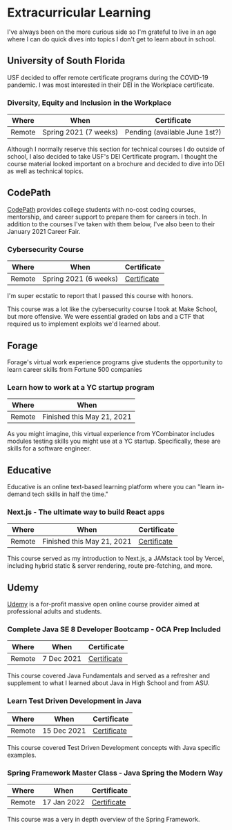 # Extracurricular Learning

I've always been on the more curious side so I'm grateful to live in an age where I can do quick dives into topics I don't get to learn about in school.

## University of South Florida

USF decided to offer remote certificate programs during the COVID-19 pandemic. I was most interested in their DEI in the Workplace certificate.

### Diversity, Equity and Inclusion in the Workplace

| Where | When | Certificate |
| ----- | ---- | ----------- |
| Remote | Spring 2021 (7 weeks) | Pending (available June 1st?) |

Although I normally reserve this section for technical courses I do outside of school, I also decided to take USF's DEI Certificate program. I thought the course material looked important on a brochure and decided to dive into DEI as well as technical topics.

## CodePath

[CodePath](https://codepath.org) provides college students with no-cost coding courses, mentorship, and career support to prepare them for careers in tech. In addition to the courses I've taken with them below, I've also been to their January 2021 Career Fair.

### Cybersecurity Course

| Where | When | Certificate |
| ----- | ---- | ----------- |
| Remote | Spring 2021 (6 weeks) | [Certificate](https://drive.google.com/file/d/1Ts4VAinZkkP7vmHtV6C37Vif4QmYAtBf/view) |

I'm super ecstatic to report that I passed this course with honors.

This course was a lot like the cybersecurity course I took at Make School, but more offensive. We were essential graded on labs and a CTF that required us to implement exploits we'd learned about.

## Forage

Forage's virtual work experience programs give students the opportunity to learn career skills from Fortune 500 companies

### Learn how to work at a YC startup program

| Where | When |
| ----- | ---- |
| Remote | Finished this May 21, 2021 |

As you might imagine, this virtual experience from YCombinator includes modules testing skills you might use at a YC startup. Specifically, these are skills for a software engineer.

## Educative

Educative is an online text-based learning platform where you can "learn in-demand tech skills in half the time."

### Next.js - The ultimate way to build React apps

| Where | When | Certificate |
| ----- | ---- | ----------- |
| Remote | Finished this May 21, 2021 | [Certificate](https://www.educative.io/verify-certificate/OZwK42rwEGMswGrD4yv8Z3FWLlJgzQRxKUB) |

This course served as my introduction to Next.js, a JAMstack tool by Vercel, including hybrid static & server rendering, route pre-fetching, and more.

## Udemy

[Udemy](https://udemy.com) is a for-profit massive open online course provider aimed at professional adults and students.

### Complete Java SE 8 Developer Bootcamp - OCA Prep Included

| Where | When | Certificate |
| ----- | ---- | ----------- |
| Remote | 7 Dec 2021 | [Certificate](https://www.udemy.com/certificate/UC-2f9f7d84-1744-4890-9d8b-895c43d0474e/?utm_campaign=email&utm_source=sendgrid.com&utm_medium=email) |

This course covered Java Fundamentals and served as a refresher and supplement to what I learned about Java in High School and from ASU.

### Learn Test Driven Development in Java

| Where | When | Certificate |
| ----- | ---- | ----------- |
| Remote | 15 Dec 2021 | [Certificate](https://www.udemy.com/certificate/UC-9381d255-eba4-4673-9321-81783d031f6b/) |

This course covered Test Driven Development concepts with Java specific examples.

### Spring Framework Master Class - Java Spring the Modern Way

| Where | When | Certificate |
| ----- | ---- | ----------- |
| Remote | 17 Jan 2022 | [Certificate](https://www.udemy.com/certificate/UC-67b5e18a-235b-4433-b7b9-09af290feeaa/) |

This course was a very in depth overview of the Spring Framework.